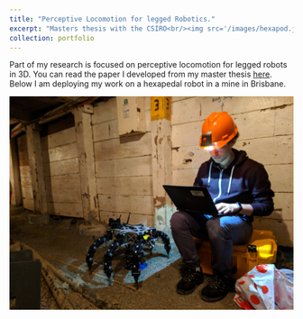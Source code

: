 ```yaml
---
title: "Perceptive Locomotion for legged Robotics."
excerpt: "Masters thesis with the CSIRO<br/><img src='/images/hexapod.jpg' width='60%'>"
collection: portfolio
---
```


Part of my research is focused on perceptive locomotion for legged robots in 3D. You can read the paper I developed from my master thesis [here](https://techxplore.com/news/2019-02-posture-legged-robots-confined-spaces.html). Below I am deploying my work on a hexapedal robot in a mine in Brisbane.

![alt text](/images/weaver_mine.jpg "Robot Deployed in Mine")
